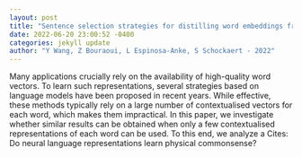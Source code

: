```yaml
--- 
layout: post 
title: "Sentence selection strategies for distilling word embeddings from BERT" 
date: 2022-06-20 23:00:52 -0400 
categories: jekyll update 
author: "Y Wang, Z Bouraoui, L Espinosa-Anke, S Schockaert - 2022" 
--- 
```

Many applications crucially rely on the availability of high-quality word vectors. To learn such representations, several strategies based on language models have been proposed in recent years. While effective, these methods typically rely on a large number of contextualised vectors for each word, which makes them impractical. In this paper, we investigate whether similar results can be obtained when only a few contextualised representations of each word can be used. To this end, we analyze a Cites: Do neural language representations learn physical commonsense?